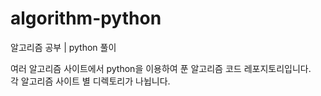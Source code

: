 # algorithm-python
알고리즘 공부 | python 풀이

여러 알고리즘 사이트에서 python을 이용하여 푼 알고리즘 코드 레포지토리입니다. <br/>
각 알고리즘 사이트 별 디렉토리가 나뉩니다.
